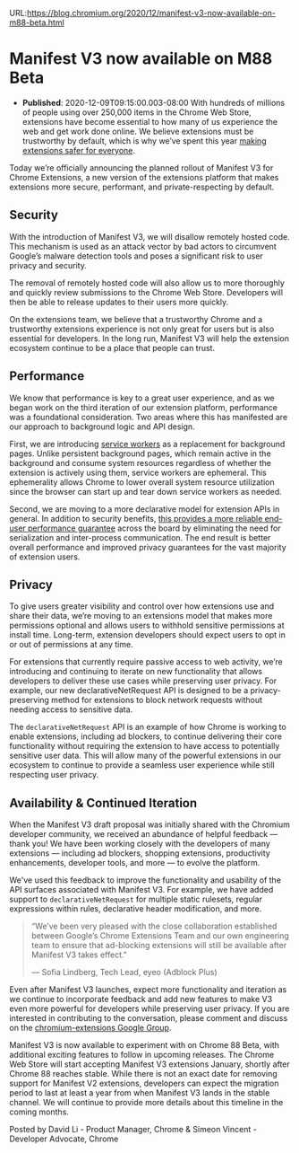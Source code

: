 URL:https://blog.chromium.org/2020/12/manifest-v3-now-available-on-m88-beta.html
# Manifest V3 now available on M88 Beta
- **Published**: 2020-12-09T09:15:00.003-08:00
With hundreds of millions of people using over 250,000 items in the
Chrome Web Store, extensions have become essential to how many of us
experience the web and get work done online. We believe extensions must
be trustworthy by default, which is why we’ve spent this year
[making extensions safer for everyone](https://blog.google/products/chrome/making-chrome-extensions-more-private-and-secure/).

Today we’re officially announcing the planned rollout of Manifest V3 for
Chrome Extensions, a new version of the extensions platform that makes
extensions more secure, performant, and private-respecting by default.

Security
--------

With the introduction of Manifest V3, we will disallow remotely hosted
code. This mechanism is used as an attack vector by bad actors to
circumvent Google’s malware detection tools and poses a significant
risk to user privacy and security.

The removal of remotely hosted code will also allow us to more thoroughly
and quickly review submissions to the Chrome Web Store. Developers will
then be able to release updates to their users more quickly.

On the extensions team, we believe that a trustworthy Chrome and a
trustworthy extensions experience is not only great for users but is
also essential for developers. In the long run, Manifest V3 will help the
extension ecosystem continue to be a place that people can trust.

Performance
-----------

We know that performance is key to a great user experience, and as we
began work on the third iteration of our extension platform, performance
was a foundational consideration. Two areas where this has manifested
are our approach to background logic and API design.

First, we are introducing
[service workers](https://developers.google.com/web/fundamentals/primers/service-workers)
as a replacement for background pages. Unlike persistent background
pages, which remain active in the background and consume system resources
regardless of whether the extension is actively using them, service
workers are ephemeral. This ephemerality allows Chrome to lower overall
system resource utilization since the browser can start up and tear
down service workers as needed.

Second, we are moving to a more declarative model for extension APIs in
general. In addition to security benefits,
[this provides a more reliable end-user performance guarantee](https://blog.chromium.org/2019/06/web-request-and-declarative-net-request.html)
across the board by eliminating the need for serialization and
inter-process communication. The end result is better overall performance
and improved privacy guarantees for the vast majority of extension
users.

Privacy
-------

To give users greater visibility and control over how extensions use
and share their data, we’re moving to an extensions model that makes
more permissions optional and allows users to withhold sensitive
permissions at install time. Long-term, extension developers should
expect users to opt in or out of permissions at any time.

For extensions that currently require passive access to web activity,
we’re introducing and continuing to iterate on new functionality that
allows developers to deliver these use cases while preserving user
privacy. For example, our new declarativeNetRequest API is designed
to be a privacy-preserving method for extensions to block network
requests without needing access to sensitive data.

The `declarativeNetRequest` API is an example of how Chrome is working to
enable extensions, including ad blockers, to continue delivering their
core functionality without requiring the extension to have access to
potentially sensitive user data. This will allow many of the powerful
extensions in our ecosystem to continue to provide a seamless user
experience while still respecting user privacy.

Availability & Continued Iteration
----------------------------------

When the Manifest V3 draft proposal was initially shared with the
Chromium developer community, we received an abundance of helpful
feedback — thank you! We have been working closely with the developers
of many extensions — including ad blockers, shopping extensions,
productivity enhancements, developer tools, and more — to evolve the
platform.

We've used this feedback to improve the functionality and usability of
the API surfaces associated with Manifest V3. For example, we have added
support to `declarativeNetRequest` for multiple static rulesets, regular
expressions within rules, declarative header modification, and more.

> “We’ve been very pleased with the close collaboration established
> between Google’s Chrome Extensions Team and our own engineering team
> to ensure that ad-blocking extensions will still be available after
> Manifest V3 takes effect."
>   
>   
> — Sofia Lindberg, Tech Lead, eyeo (Adblock Plus)

Even after Manifest V3 launches, expect more functionality and iteration
as we continue to incorporate feedback and add new features to make V3
even more powerful for developers while preserving user privacy. If
you are interested in contributing to the conversation, please comment
and discuss on the
[chromium-extensions Google Group](https://groups.google.com/a/chromium.org/g/chromium-extensions).

Manifest V3 is now available to experiment with on Chrome 88 Beta, with
additional exciting features to follow in upcoming releases. The
Chrome Web Store will start accepting Manifest V3 extensions January, shortly after Chrome 88 reaches stable. While there is not an exact date for
removing support for Manifest V2 extensions, developers can expect the
migration period to last at least a year from when Manifest V3 lands in
the stable channel. We will continue to provide more details about
this timeline in the coming months.

Posted by David Li - Product Manager, Chrome
& Simeon Vincent - Developer Advocate, Chrome